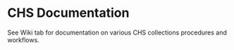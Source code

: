 # CHS Documentation
See Wiki tab for documentation on various CHS collections procedures and workflows.
